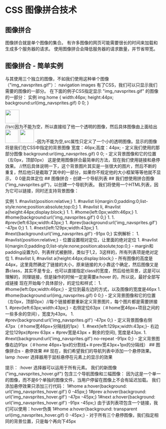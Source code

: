 # CSS 图像拼合技术 #
## 图像拼合 ##
图像拼合就是单个图像的集合。
有许多图像的网页可能需要很长的时间来加载和生成多个服务器的请求。
使用图像拼合会降低服务器的请求数量，并节省带宽。
## 图像拼合 - 简单实例 ##
与其使用三个独立的图像，不如我们使用这种单个图像（"img_navsprites.gif"）：
navigation images
有了CSS，我们可以只显示我们需要的图像的一部分。
在下面的例子CSS指定显示 "img_navsprites.gif" 的图像的一部分：
实例
img.home
{
width:46px;
height:44px;
background:url(img_navsprites.gif) 0 0;
}
  <!DOCTYPE html>
  <html>
  <head>
  <meta charset="utf-8">
  <title>菜鸟教程(runoob.com)</title>
  <style>
  img.home {
      width: 46px;
      height: 44px;
      background: url(/images/img_navsprites.gif) 0 0;
  }
  img.next {
      width: 43px;
      height: 44px;
      background: url(/images/img_navsprites.gif) -91px 0;
  }
  </style>
  </head>
  <body>
  <img class="home" src="/images/img_trans.gif"><br>
  //src因为不能为空，所以直接给了他一个透明的图像，然后具体图像由上面给出
  <br>
  <img class="next" src="/images/img_trans.gif">
  </body>
  </html>
<img class="home" src="img_trans.gif" /> -因为不能为空,src属性只定义了一个小的透明图像。显示的图像将是我们在CSS中指定的背景图像
宽度：46px;高度：44px; - 定义我们使用的那部分图像
background:url(img_navsprites.gif) 0 0; - 定义背景图像和它的位置（左0px，顶部0px）
这是使用图像拼合最简单的方法，现在我们使用链接和悬停效果。
//然后具体说明一下，这个背景图片其实是一张很大的图片，然后不断的重复，然后他只是截取了其中的一部分，如果你不规定他的大小框架等等他就不显示， 0 0是具体定位
## 图像拼合 - 创建一个导航列表 ##
我们想使用拼合图像 ("img_navsprites.gif")，以创建一个导航列表。
我们将使用一个HTML列表，因为它可以链接，同时还支持背景图像：
  <!DOCTYPE html>
  <html>
  <head>
  <meta charset="utf-8">
  <title>菜鸟教程(runoob.com)</title>
  <style>
  #navlist {
      position: relative;
  }
  #navlist li {
      margin: 0;
      padding: 0;
      list-style: none;
      position: absolute;
      top: 0;
  }
  #navlist li, #navlist a {
      height: 44px;
      display: block;
  }
  #home {
      left: 0px;
      width: 46px;
  }
  #home {
      background: url('/images/img_navsprites.gif') 0 0;
  }
  #prev {
      left: 63px;
      width: 43px;
  }
  #prev {
      background: url('/images/img_navsprites.gif') -47px 0;
  }
  #next {
      left: 129px;
      height: 100px;
      width: 43px;
  }
  #next {
      background: url('/images/img_navsprites.gif') -91px 0;
  }
  </style>
  </head>
  
  <body>
  <ul id="navlist">
    <li id="home"><a href="/"></a></li>
    <li id="prev"><a href="/css/"></a></li>
    <li id="next"><a href="/css/"></a></li>
  </ul>
  </body>
  </html>
实例
1. #navlist{position:relative;}
1. #navlist li{margin:0;padding:0;list-style:none;position:absolute;top:0;}
1. #navlist li, #navlist a{height:44px;display:block;}
1. 
1. #home{left:0px;width:46px;}
1. #home{background:url('img_navsprites.gif') 0 0;}
1. 
1. #prev{left:63px;width:43px;}
1. #prev{background:url('img_navsprites.gif') -47px 0;}
1. 
1. #next{left:129px;width:43px;}
1. #next{background:url('img_navsprites.gif') -91px 0;}
实例解析：
1. #navlist{position:relative;} - 位置设置相对定位，让里面的绝对定位
1. #navlist li{margin:0;padding:0;list-style:none;position:absolute;top:0;} - margin和padding设置为0，列表样式被删除，类似于1,2，3这样的，所有列表项是绝对定位
1. #navlist li, #navlist a{height:44px;display:block;} - 所有图像的高度是44px，这里竟然确定了链接的大小，原来链接的大小靠这个确定，然后图像又是靠class，其实不是专业，也可以直接指定class的宽度，然后给他背景，这是可以理解的，同理链接，但是操作的时候一定是需要a:hover 的，所以说，最好全部写成链接
现在开始每个具体部分，的定位和样式：
1. #home{left:0px;width:46px;} - 定位到最左边的方式，以及图像的宽度是46px
1. #home{background:url(img_navsprites.gif) 0 0;} - 定义背景图像和它的位置（左0px，顶部0px）//每个链接都要重新定义背景图片，每个图片都是需要拼接
1. #prev{left:63px;width:43px;} - 右侧定位63px（＃home宽46px+项目之间的一些多余的空间），宽度为43px。
1. #prev{background:url('img_navsprites.gif') -47px 0;} - 定义背景图像右侧47px（＃home宽46px+分隔线的1px）
1. #next{left:129px;width:43px;}- 右边定位129px(#prev 63px + #prev宽是43px + 剩余的空间), 宽度是43px.
1. #next{background:url('img_navsprites.gif') no-repeat -91px 0;} - 定义背景图像右边91px（＃home 46px+1px的分割线+＃prev宽43px+1px的分隔线）
##  图像拼合s - 悬停效果 ##
现在，我们希望我们的导航列表中添加一个悬停效果。
lamp	:hover 选择器用于鼠标悬停在元素上的显示的效果

提示： :hover 选择器可以运用于所有元素。
我们的新图像 ("img_navsprites_hover.gif") 包含三个导航图像和三幅图像：
因为这是一个单一的图像，而不是6个单独的图像文件，当用户停留在图像上不会有延迟加载。
我们添加悬停效果只添加三行代码：
1#home a:hover{background: url('img_navsprites_hover.gif') 0 -45px;}
1#prev a:hover{background: url('img_navsprites_hover.gif') -47px -45px;}
1#next a:hover{background: url('img_navsprites_hover.gif') -91px -45px;}
由于该列表项包含一个链接，我们可以使用：hover伪类
1#home a:hover{background: transparent url(img_navsprites_hover.gif) 0 -45px;} - 对于所有三个悬停图像，我们指定相同的背景位置，只是每个再向下45px